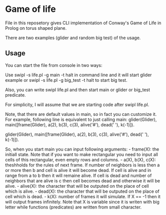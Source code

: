# Game of life

File in this reposetory gives CLI implementation of Conway's Game of Life in Prolog on torus shaped plane.

There are two examples (glider and random big test) of the usage.

## Usage

You can start the file from console in two ways:

Use swipl -s life.pl -g main -t halt in command line and it will start glider example or swipl -s life.pl -g big_test -t halt to start big test.

Also, you can write swipl life.pl and then start main or glider or big_test predicate.

For simplicity, I will assume that we are starting code after swipl life.pl.

Note, that there are default values in main, so in fact you can customize it. For example, following line is equivalent to just calling main: glider(Glider), main([frame(Glider), a(2), b(3), c(3), alive('#'), dead(' '), k(-1)]).

glider(Glider), main([frame(Glider), a(2), b(3), c(3), alive('#'), dead(' '), k(-1)]).

So, when you start main you can input following arguments:
	- frame(X): the initiall state. Note that if you want to make rectangular you need to input all cells of this rectangular, even empty rows and columns.
	- a(X), b(X), c(X): theshholds for the rules of next frame. If number of neighbors is less then a or more then b and cell is alive it will become dead. If cell is alive and in range from a to b then it will remaine alive. If cell is dead and number of neighbors that are alive is c then cell becomes dead and otherwise it will be alive.
	- alive(X): the character that will be outputed on the place of cell which is alive.
	- dead(X): the character that will be outputed on the place of cell which is dead.
	- k(X): number of frames it will simulate. If X == -1 then it will output frames infinitely.
Note that X is variable since it is writen with big letter while functions (predicates) are written from small character.
